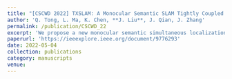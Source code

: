 ```yaml
---
title: "[CSCWD 2022] TXSLAM: A Monocular Semantic SLAM Tightly Coupled with Planar Text Features"
author: 'Q. Tong, L. Ma, K. Chen, **J. Liu**, J. Qian, J. Zhang'
permalink: /publication/CSCWD_22
excerpt: 'We propose a new monocular semantic simultaneous localization and mapping (SLAM) system that tightly couples planar text features. The system treats text features as a plane with rich texture information and semantic information, and more accurate camera pose estimation can be obtained by tightly coupling the semantic plane.'
paperurl: 'https://ieeexplore.ieee.org/document/9776293'
date: 2022-05-04
collection: publications
category: manuscripts
venue: 
---
```

